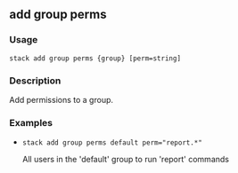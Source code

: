 ## add group perms

### Usage

`stack add group perms {group} [perm=string]`

### Description

Add permissions to a group.

### Examples

* `stack add group perms default perm="report.*"`

   All users in the 'default' group to run 'report' commands



